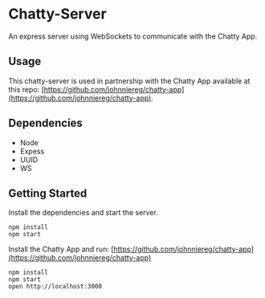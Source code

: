 # Chatty-Server

An express server using WebSockets to communicate with the Chatty App.

## Usage

This chatty-server is used in partnership with the Chatty App available at this repo: [https://github.com/johnniereg/chatty-app](https://github.com/johnniereg/chatty-app).

## Dependencies
- Node
- Expess
- UUID
- WS

## Getting Started

Install the dependencies and start the server.

```
npm install
npm start
```

Install the Chatty App and run: [https://github.com/johnniereg/chatty-app](https://github.com/johnniereg/chatty-app)

```
npm install
npm start
open http://localhost:3000
```